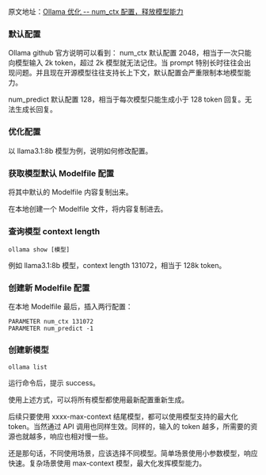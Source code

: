 原文地址：[Ollama 优化 -- num_ctx 配置，释放模型能力](https://zhuanlan.zhihu.com/p/719200177)
### 默认配置

Ollama github 官方说明可以看到：
num_ctx 默认配置 2048，相当于一次只能向模型输入 2k token，超过 2k 模型就无法记住。当 prompt 特别长时往往会出现问题。并且现在开源模型往往支持长上下文，默认配置会严重限制本地模型能力。

num_predict 默认配置 128，相当于每次模型只能生成小于 128 token 回复。无法生成长回复。

### 优化配置

以 llama3.1:8b 模型为例，说明如何修改配置。

### 获取模型默认 Modelfile 配置

将其中默认的 Modelfile 内容复制出来。

在本地创建一个 Modelfile 文件，将内容复制进去。

### 查询模型 context length

```shell
ollama show [模型]
```
例如 llama3.1:8b 模型，context length 131072，相当于 128k token。

### 创建新 Modelfile 配置

在本地 Modelfile 最后，插入两行配置：
```
PARAMETER num_ctx 131072
PARAMETER num_predict -1
```

### 创建新模型
```
ollama list
```

运行命令后，提示 success。

使用上述方式，可以将所有模型都使用最新配置重新生成。

后续只要使用 xxxx-max-context 结尾模型，都可以使用模型支持的最大化 token。当然通过 API 调用也同样生效。同样的，输入的 token 越多，所需要的资源也就越多，响应也相对慢一些。

还是那句话，不同使用场景，应该选择不同模型。简单场景使用小参数模型，响应快速。复杂场景使用 max-context 模型，最大化发挥模型能力。